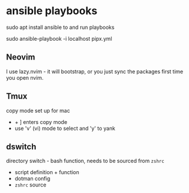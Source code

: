 

# ansible playbooks
sudo apt install ansible to and run playbooks

sudo ansible-playbook -i localhost pipx.yml

## Neovim
I use lazy.nvim - it will bootstrap, or you just sync the packages first time
you open nvim.



## Tmux
copy mode set up for mac
- <leader> + ] enters copy mode
- use 'v' (vi) mode to select and 'y' to yank


## dswitch
directory switch - bash function, needs to be sourced from `zshrc`
- script definition + function
- dotman config
- `zshrc` source
